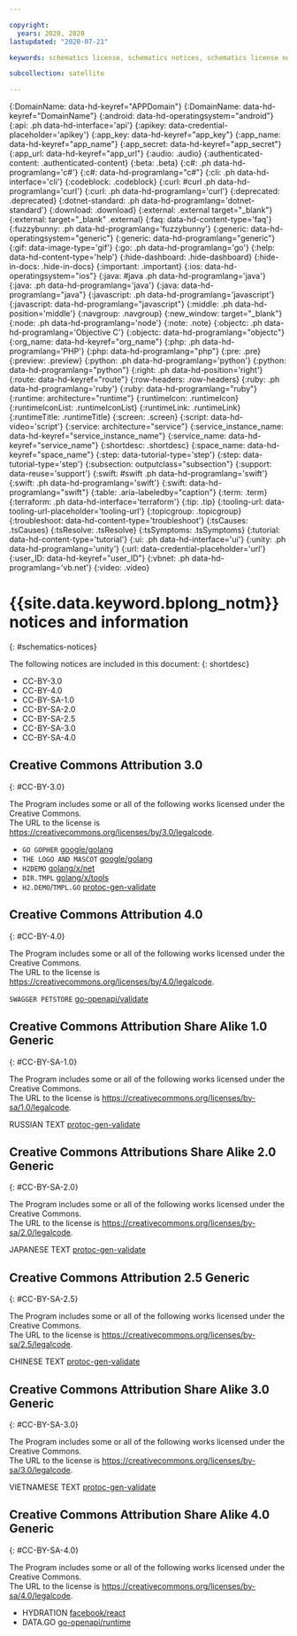 ```yaml
---

copyright:
  years: 2020, 2020
lastupdated: "2020-07-21"

keywords: schematics license, schematics notices, schematics license notices

subcollection: satellite

---
```


{:DomainName: data-hd-keyref="APPDomain"}
{:DomainName: data-hd-keyref="DomainName"}
{:android: data-hd-operatingsystem="android"}
{:api: .ph data-hd-interface='api'}
{:apikey: data-credential-placeholder='apikey'}
{:app_key: data-hd-keyref="app_key"}
{:app_name: data-hd-keyref="app_name"}
{:app_secret: data-hd-keyref="app_secret"}
{:app_url: data-hd-keyref="app_url"}
{:audio: .audio}
{:authenticated-content: .authenticated-content}
{:beta: .beta}
{:c#: .ph data-hd-programlang='c#'}
{:c#: data-hd-programlang="c#"}
{:cli: .ph data-hd-interface='cli'}
{:codeblock: .codeblock}
{:curl: #curl .ph data-hd-programlang='curl'}
{:curl: .ph data-hd-programlang='curl'}
{:deprecated: .deprecated}
{:dotnet-standard: .ph data-hd-programlang='dotnet-standard'}
{:download: .download}
{:external: .external target="_blank"}
{:external: target="_blank" .external}
{:faq: data-hd-content-type='faq'}
{:fuzzybunny: .ph data-hd-programlang='fuzzybunny'}
{:generic: data-hd-operatingsystem="generic"}
{:generic: data-hd-programlang="generic"}
{:gif: data-image-type='gif'}
{:go: .ph data-hd-programlang='go'}
{:help: data-hd-content-type='help'}
{:hide-dashboard: .hide-dashboard}
{:hide-in-docs: .hide-in-docs}
{:important: .important}
{:ios: data-hd-operatingsystem="ios"}
{:java: #java .ph data-hd-programlang='java'}
{:java: .ph data-hd-programlang='java'}
{:java: data-hd-programlang="java"}
{:javascript: .ph data-hd-programlang='javascript'}
{:javascript: data-hd-programlang="javascript"}
{:middle: .ph data-hd-position='middle'}
{:navgroup: .navgroup}
{:new_window: target="_blank"}
{:node: .ph data-hd-programlang='node'}
{:note: .note}
{:objectc: .ph data-hd-programlang='Objective C'}
{:objectc: data-hd-programlang="objectc"}
{:org_name: data-hd-keyref="org_name"}
{:php: .ph data-hd-programlang='PHP'}
{:php: data-hd-programlang="php"}
{:pre: .pre}
{:preview: .preview}
{:python: .ph data-hd-programlang='python'}
{:python: data-hd-programlang="python"}
{:right: .ph data-hd-position='right'}
{:route: data-hd-keyref="route"}
{:row-headers: .row-headers}
{:ruby: .ph data-hd-programlang='ruby'}
{:ruby: data-hd-programlang="ruby"}
{:runtime: architecture="runtime"}
{:runtimeIcon: .runtimeIcon}
{:runtimeIconList: .runtimeIconList}
{:runtimeLink: .runtimeLink}
{:runtimeTitle: .runtimeTitle}
{:screen: .screen}
{:script: data-hd-video='script'}
{:service: architecture="service"}
{:service_instance_name: data-hd-keyref="service_instance_name"}
{:service_name: data-hd-keyref="service_name"}
{:shortdesc: .shortdesc}
{:space_name: data-hd-keyref="space_name"}
{:step: data-tutorial-type='step'}
{:step: data-tutorial-type='step'} 
{:subsection: outputclass="subsection"}
{:support: data-reuse='support'}
{:swift: #swift .ph data-hd-programlang='swift'}
{:swift: .ph data-hd-programlang='swift'}
{:swift: data-hd-programlang="swift"}
{:table: .aria-labeledby="caption"}
{:term: .term}
{:terraform: .ph data-hd-interface='terraform'}
{:tip: .tip}
{:tooling-url: data-tooling-url-placeholder='tooling-url'}
{:topicgroup: .topicgroup}
{:troubleshoot: data-hd-content-type='troubleshoot'}
{:tsCauses: .tsCauses}
{:tsResolve: .tsResolve}
{:tsSymptoms: .tsSymptoms}
{:tutorial: data-hd-content-type='tutorial'}
{:ui: .ph data-hd-interface='ui'}
{:unity: .ph data-hd-programlang='unity'}
{:url: data-credential-placeholder='url'}
{:user_ID: data-hd-keyref="user_ID"}
{:vbnet: .ph data-hd-programlang='vb.net'}
{:video: .video}


# {{site.data.keyword.bplong_notm}} notices and information
{: #schematics-notices}

The following notices are included in this document:
{: shortdesc}

- CC-BY-3.0 
- CC-BY-4.0 
- CC-BY-SA-1.0  
- CC-BY-SA-2.0  
- CC-BY-SA-2.5  
- CC-BY-SA-3.0  
- CC-BY-SA-4.0 

## Creative Commons Attribution 3.0
{: #CC-BY-3.0}

The Program includes some or all of the following works licensed under the Creative Commons. <br>
The URL to the license is https://creativecommons.org/licenses/by/3.0/legalcode. 

- `GO GOPHER` [google/golang](https://storage.googleapis.com/golang/go1.14.2.linux-amd64.tar.gz)
- `THE LOGO AND MASCOT` [google/golang](https://storage.googleapis.com/golang/go1.14.2.linux-amd64.tar.gz)
- `H2DEMO` [golang/x/net](https://github.com/golang/net/commit/d3edc9973b7eb1fb302b0ff2c62357091cea9a30)
- `DIR.TMPL` [golang/x/tools](https://github.com/golang/tools/commit/de023d59a5d12fe28f29c985eb1f744aae7e7d73)
- `H2.DEMO`/`TMPL.GO` [protoc-gen-validate](https://codeload.github.com/envoyproxy/protoc-gen-validate/zip/v0.1.0)

## Creative Commons Attribution 4.0
{: #CC-BY-4.0}

The Program includes some or all of the following works licensed under the Creative Commons. <br>
The URL to the license is https://creativecommons.org/licenses/by/4.0/legalcode. 

`SWAGGER PETSTORE` [go-openapi/validate](https://github.com/go-openapi/validate/releases/tag/v0.19.8)

## Creative Commons Attribution Share Alike 1.0 Generic
{: #CC-BY-SA-1.0}

The Program includes some or all of the following works licensed under the Creative Commons. <br>
The URL to the license is https://creativecommons.org/licenses/by-sa/1.0/legalcode. 

RUSSIAN TEXT [protoc-gen-validate](https://codeload.github.com/envoyproxy/protoc-gen-validate/zip/v0.1.0)

## Creative Commons Attributions Share Alike 2.0 Generic
{: #CC-BY-SA-2.0}

The Program includes some or all of the following works licensed under the Creative Commons. <br>
The URL to the license is https://creativecommons.org/licenses/by-sa/2.0/legalcode. 

JAPANESE TEXT [protoc-gen-validate](https://codeload.github.com/envoyproxy/protoc-gen-validate/zip/v0.1.0)

## Creative Commons Attribution 2.5 Generic
{: #CC-BY-SA-2.5}

The Program includes some or all of the following works licensed under the Creative Commons. <br>
The URL to the license is https://creativecommons.org/licenses/by-sa/2.5/legalcode. 

CHINESE TEXT [protoc-gen-validate](https://codeload.github.com/envoyproxy/protoc-gen-validate/zip/v0.1.0)

## Creative Commons Attribution Share Alike 3.0 Generic
{: #CC-BY-SA-3.0}

The Program includes some or all of the following works licensed under the Creative Commons. <br>
The URL to the license is https://creativecommons.org/licenses/by-sa/3.0/legalcode. 

VIETNAMESE TEXT [protoc-gen-validate](https://codeload.github.com/envoyproxy/protoc-gen-validate/zip/v0.1.0)

## Creative Commons Attribution Share Alike 4.0 Generic
{: #CC-BY-SA-4.0}

The Program includes some or all of the following works licensed under the Creative Commons. <br>
The URL to the license is https://creativecommons.org/licenses/by-sa/4.0/legalcode. 

- HYDRATION [facebook/react](https://codeload.github.com/facebook/react/zip/16.8.6)
- DATA.GO [go-openapi/runtime](https://github.com/go-openapi/runtime/releases/tag/v0.19.15)


